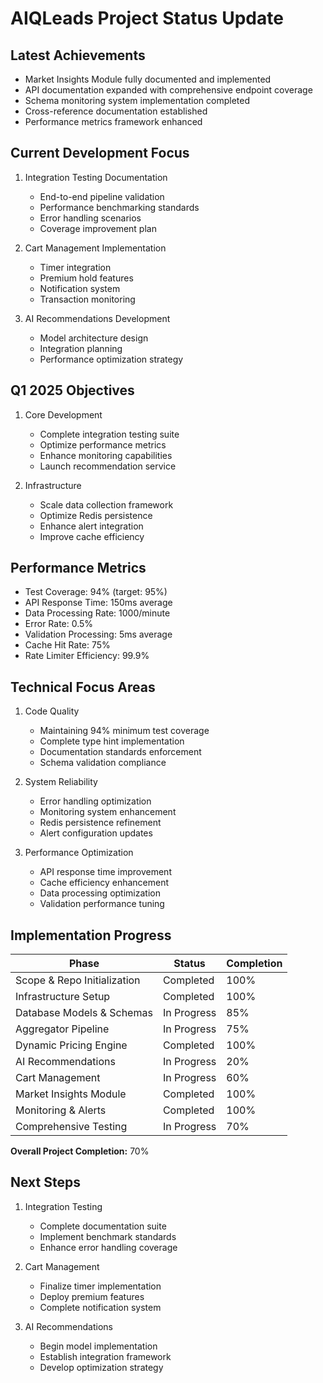 # AIQLeads Project Status Update

## Latest Achievements
- Market Insights Module fully documented and implemented
- API documentation expanded with comprehensive endpoint coverage
- Schema monitoring system implementation completed
- Cross-reference documentation established
- Performance metrics framework enhanced

## Current Development Focus
1. Integration Testing Documentation
   - End-to-end pipeline validation
   - Performance benchmarking standards
   - Error handling scenarios
   - Coverage improvement plan

2. Cart Management Implementation
   - Timer integration
   - Premium hold features
   - Notification system
   - Transaction monitoring

3. AI Recommendations Development
   - Model architecture design
   - Integration planning
   - Performance optimization strategy

## Q1 2025 Objectives
1. Core Development
   - Complete integration testing suite
   - Optimize performance metrics
   - Enhance monitoring capabilities
   - Launch recommendation service

2. Infrastructure
   - Scale data collection framework
   - Optimize Redis persistence
   - Enhance alert integration
   - Improve cache efficiency

## Performance Metrics
- Test Coverage: 94% (target: 95%)
- API Response Time: 150ms average
- Data Processing Rate: 1000/minute
- Error Rate: 0.5%
- Validation Processing: 5ms average
- Cache Hit Rate: 75%
- Rate Limiter Efficiency: 99.9%

## Technical Focus Areas
1. Code Quality
   - Maintaining 94% minimum test coverage
   - Complete type hint implementation
   - Documentation standards enforcement
   - Schema validation compliance

2. System Reliability
   - Error handling optimization
   - Monitoring system enhancement
   - Redis persistence refinement
   - Alert configuration updates

3. Performance Optimization
   - API response time improvement
   - Cache efficiency enhancement
   - Data processing optimization
   - Validation performance tuning

## Implementation Progress

| Phase                           | Status      | Completion |
|--------------------------------|-------------|------------|
| Scope & Repo Initialization    | Completed   | 100%       |
| Infrastructure Setup           | Completed   | 100%       |
| Database Models & Schemas      | In Progress | 85%        |
| Aggregator Pipeline            | In Progress | 75%        |
| Dynamic Pricing Engine         | Completed   | 100%       |
| AI Recommendations            | In Progress | 20%        |
| Cart Management               | In Progress | 60%        |
| Market Insights Module        | Completed   | 100%       |
| Monitoring & Alerts           | Completed   | 100%       |
| Comprehensive Testing         | In Progress | 70%        |

**Overall Project Completion:** 70%

## Next Steps
1. Integration Testing
   - Complete documentation suite
   - Implement benchmark standards
   - Enhance error handling coverage

2. Cart Management
   - Finalize timer implementation
   - Deploy premium features
   - Complete notification system

3. AI Recommendations
   - Begin model implementation
   - Establish integration framework
   - Develop optimization strategy